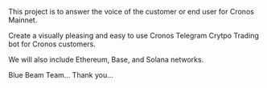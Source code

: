 This project is to answer the voice of the customer or end user for Cronos Mainnet.

Create a visually pleasing and easy to use Cronos Telegram Crytpo Trading bot for Cronos customers.

We will also include Ethereum, Base, and Solana networks.

Blue Beam Team... Thank you...
